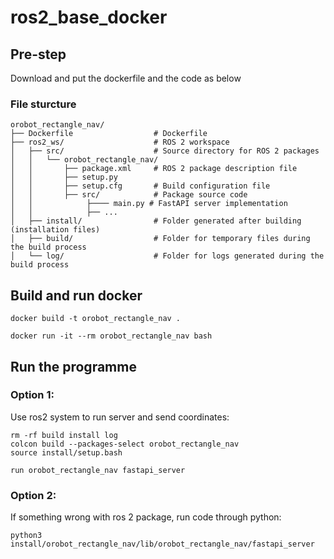 # ros2_base_docker

## Pre-step
Download and put the dockerfile and the code as below

### File sturcture
```
orobot_rectangle_nav/
├── Dockerfile                  # Dockerfile
├── ros2_ws/                    # ROS 2 workspace
│   ├── src/                    # Source directory for ROS 2 packages
│   │   └── orobot_rectangle_nav/
│   │       ├── package.xml     # ROS 2 package description file
│   │       ├── setup.py
│   │       ├── setup.cfg       # Build configuration file
│   │       ├── src/            # Package source code
│   │            ├──── main.py # FastAPI server implementation
│   │            ├── ...
│   ├── install/                # Folder generated after building (installation files)
│   ├── build/                  # Folder for temporary files during the build process
│   └── log/                    # Folder for logs generated during the build process
```


## Build and run docker
```
docker build -t orobot_rectangle_nav .
```
```
docker run -it --rm orobot_rectangle_nav bash
```


## Run the programme
### Option 1:

Use ros2 system to run server and send coordinates:
```
rm -rf build install log
colcon build --packages-select orobot_rectangle_nav
source install/setup.bash
```
```
run orobot_rectangle_nav fastapi_server
```


### Option 2:
If something wrong with ros 2 package, run code through python:
```
python3 install/orobot_rectangle_nav/lib/orobot_rectangle_nav/fastapi_server
```


